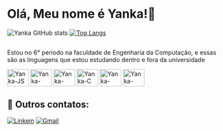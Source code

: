 # Olá, Meu nome é Yanka!👋

![Yanka GitHub stats](https://github-readme-stats.vercel.app/api?username=YBhub26&show_icons=true&theme=default)
[![Top Langs](https://github-readme-stats.vercel.app/api/top-langs/?username=YBhub26&layout=compact)](https://github.com/YBhub26/github-readme-stats)

##

Estou no 6° periodo na faculdade de Engenharia da Computação, e essas são as linguagens que estou estudando dentro e fora da universidade
<div>
  <img align="center" alt="Yanka-JS" height="40" width="50" src="https://cdn.jsdelivr.net/gh/devicons/devicon/icons/javascript/javascript-original.svg" />
  <img align="center" alt="Yanka-HTML" height="40" width="50" src="https://cdn.jsdelivr.net/gh/devicons/devicon/icons/html5/html5-original.svg" />          
  <img align="center" alt="Yanka-CSS" height="40" width="50" src="https://cdn.jsdelivr.net/gh/devicons/devicon/icons/css3/css3-original.svg" />
  <img align="center" alt="Yanka-C" height="40" width="50" src="https://cdn.jsdelivr.net/gh/devicons/devicon/icons/c/c-original.svg" />
  <img align="center" alt="Yanka-Java" height="40" width="50" src="https://cdn.jsdelivr.net/gh/devicons/devicon/icons/java/java-original.svg" />
  <img align="center" alt="Yanka-Python" height="40" width="50" src="https://cdn.jsdelivr.net/gh/devicons/devicon/icons/python/python-original.svg" />
</div>

## 🔗 Outros contatos:

[![Linkein](https://img.shields.io/badge/LinkedIn-0077B5?style=for-the-badge&logo=linkedin&logoColor=white)](https://www.linkedin.com/in/yanka-santos/)
[![Gmail](https://img.shields.io/badge/Gmail-D14836?style=for-the-badge&logo=gmail&logoColor=white)](mailto:yankabpsantos@gmail.com)

